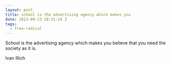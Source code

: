 ```yaml
---
layout: post
title: school is the advertising agency which makes you
date: 2013-09-23 18:31:24 Z
tags:
  - free-radical
---
```

School is the advertising agency which makes you believe that you need the society as it is.

Ivan Illich

